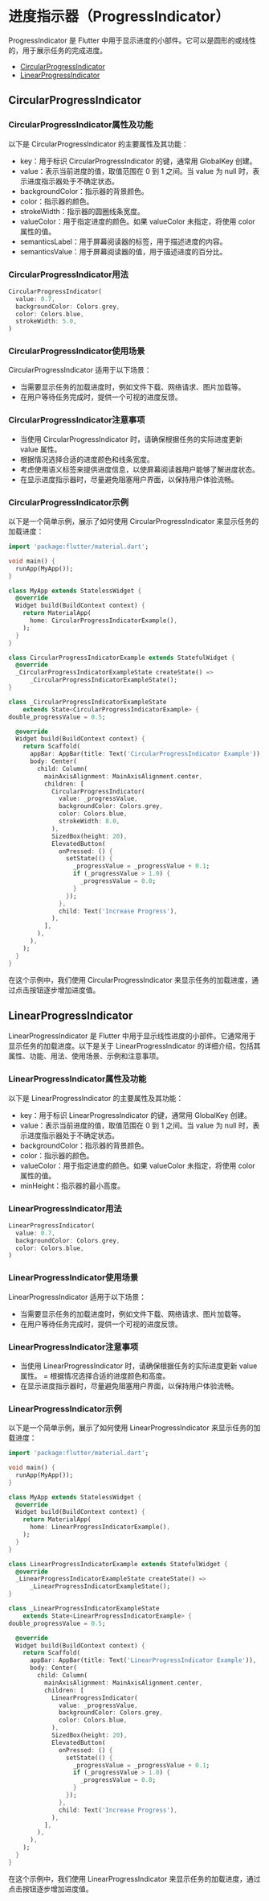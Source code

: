 # 进度指示器（ProgressIndicator）

ProgressIndicator 是 Flutter 中用于显示进度的小部件。它可以是圆形的或线性的，用于展示任务的完成进度。

- [CircularProgressIndicator](##CircularProgressIndicator)
- [LinearProgressIndicator](#LinearProgressIndicator)

## CircularProgressIndicator

### CircularProgressIndicator属性及功能

以下是 CircularProgressIndicator 的主要属性及其功能：

- key：用于标识 CircularProgressIndicator 的键，通常用 GlobalKey 创建。
- value：表示当前进度的值，取值范围在 0 到 1 之间。当 value 为 null 时，表示进度指示器处于不确定状态。
- backgroundColor：指示器的背景颜色。
- color：指示器的颜色。
- strokeWidth：指示器的圆圈线条宽度。
- valueColor：用于指定进度的颜色。如果 valueColor 未指定，将使用 color 属性的值。
- semanticsLabel：用于屏幕阅读器的标签，用于描述进度的内容。
- semanticsValue：用于屏幕阅读器的值，用于描述进度的百分比。

### CircularProgressIndicator用法

```dart
CircularProgressIndicator(
  value: 0.7,
  backgroundColor: Colors.grey,
  color: Colors.blue,
  strokeWidth: 5.0,
)
```

### CircularProgressIndicator使用场景

CircularProgressIndicator 适用于以下场景：

- 当需要显示任务的加载进度时，例如文件下载、网络请求、图片加载等。
- 在用户等待任务完成时，提供一个可视的进度反馈。

### CircularProgressIndicator注意事项

- 当使用 CircularProgressIndicator 时，请确保根据任务的实际进度更新 value 属性。
- 根据情况选择合适的进度颜色和线条宽度。
- 考虑使用语义标签来提供进度信息，以使屏幕阅读器用户能够了解进度状态。
- 在显示进度指示器时，尽量避免阻塞用户界面，以保持用户体验流畅。

### CircularProgressIndicator示例

以下是一个简单示例，展示了如何使用 CircularProgressIndicator 来显示任务的加载进度：

```dart
import 'package:flutter/material.dart';

void main() {
  runApp(MyApp());
}

class MyApp extends StatelessWidget {
  @override
  Widget build(BuildContext context) {
    return MaterialApp(
      home: CircularProgressIndicatorExample(),
    );
  }
}

class CircularProgressIndicatorExample extends StatefulWidget {
  @override
  _CircularProgressIndicatorExampleState createState() =>
      _CircularProgressIndicatorExampleState();
}

class _CircularProgressIndicatorExampleState
    extends State<CircularProgressIndicatorExample> {
double_progressValue = 0.5;

  @override
  Widget build(BuildContext context) {
    return Scaffold(
      appBar: AppBar(title: Text('CircularProgressIndicator Example')),
      body: Center(
        child: Column(
          mainAxisAlignment: MainAxisAlignment.center,
          children: [
            CircularProgressIndicator(
              value: _progressValue,
              backgroundColor: Colors.grey,
              color: Colors.blue,
              strokeWidth: 8.0,
            ),
            SizedBox(height: 20),
            ElevatedButton(
              onPressed: () {
                setState(() {
                  _progressValue = _progressValue + 0.1;
                  if (_progressValue > 1.0) {
                    _progressValue = 0.0;
                  }
                });
              },
              child: Text('Increase Progress'),
            ),
          ],
        ),
      ),
    );
  }
}
```

在这个示例中，我们使用 CircularProgressIndicator 来显示任务的加载进度，通过点击按钮逐步增加进度值。

## LinearProgressIndicator

LinearProgressIndicator 是 Flutter 中用于显示线性进度的小部件。它通常用于显示任务的加载进度。以下是关于 LinearProgressIndicator 的详细介绍，包括其属性、功能、用法、使用场景、示例和注意事项。

### LinearProgressIndicator属性及功能

以下是 LinearProgressIndicator 的主要属性及其功能：

- key：用于标识 LinearProgressIndicator 的键，通常用 GlobalKey 创建。
- value：表示当前进度的值，取值范围在 0 到 1 之间。当 value 为 null 时，表示进度指示器处于不确定状态。
- backgroundColor：指示器的背景颜色。
- color：指示器的颜色。
- valueColor：用于指定进度的颜色。如果 valueColor 未指定，将使用 color 属性的值。
- minHeight：指示器的最小高度。

### LinearProgressIndicator用法

```dart
LinearProgressIndicator(
  value: 0.7,
  backgroundColor: Colors.grey,
  color: Colors.blue,
)
```

### LinearProgressIndicator使用场景

LinearProgressIndicator 适用于以下场景：

- 当需要显示任务的加载进度时，例如文件下载、网络请求、图片加载等。
- 在用户等待任务完成时，提供一个可视的进度反馈。

### LinearProgressIndicator注意事项

- 当使用 LinearProgressIndicator 时，请确保根据任务的实际进度更新 value 属性。
  = 根据情况选择合适的进度颜色和高度。
- 在显示进度指示器时，尽量避免阻塞用户界面，以保持用户体验流畅。

### LinearProgressIndicator示例

以下是一个简单示例，展示了如何使用 LinearProgressIndicator 来显示任务的加载进度：

```dart
import 'package:flutter/material.dart';

void main() {
  runApp(MyApp());
}

class MyApp extends StatelessWidget {
  @override
  Widget build(BuildContext context) {
    return MaterialApp(
      home: LinearProgressIndicatorExample(),
    );
  }
}

class LinearProgressIndicatorExample extends StatefulWidget {
  @override
  _LinearProgressIndicatorExampleState createState() =>
      _LinearProgressIndicatorExampleState();
}

class _LinearProgressIndicatorExampleState
    extends State<LinearProgressIndicatorExample> {
double_progressValue = 0.5;

  @override
  Widget build(BuildContext context) {
    return Scaffold(
      appBar: AppBar(title: Text('LinearProgressIndicator Example')),
      body: Center(
        child: Column(
          mainAxisAlignment: MainAxisAlignment.center,
          children: [
            LinearProgressIndicator(
              value: _progressValue,
              backgroundColor: Colors.grey,
              color: Colors.blue,
            ),
            SizedBox(height: 20),
            ElevatedButton(
              onPressed: () {
                setState(() {
                  _progressValue = _progressValue + 0.1;
                  if (_progressValue > 1.0) {
                    _progressValue = 0.0;
                  }
                });
              },
              child: Text('Increase Progress'),
            ),
          ],
        ),
      ),
    );
  }
}
```

在这个示例中，我们使用 LinearProgressIndicator 来显示任务的加载进度，通过点击按钮逐步增加进度值。
